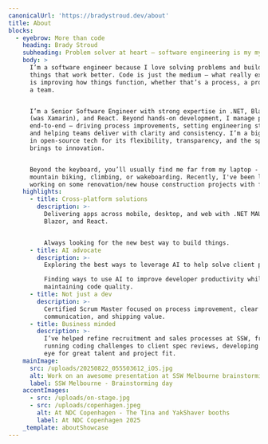 ```yaml
---
canonicalUrl: 'https://bradystroud.dev/about'
title: About
blocks:
  - eyebrow: More than code
    heading: Brady Stroud
    subheading: Problem solver at heart — software engineering is my my tool of choice.
    body: >
      I’m a software engineer because I love solving problems and building
      things that work better. Code is just the medium — what really excites me
      is improving how things function, whether that’s a process, a product, or
      a team.


      I’m a Senior Software Engineer with strong expertise in .NET, Blazor, MAUI
      (was Xamarin), and React. Beyond hands-on development, I manage projects
      end-to-end — driving process improvements, setting engineering standards,
      and helping teams deliver with clarity and consistency. I’m a big believer
      in open-source tech for its flexibility, transparency, and the speed it
      brings to innovation.


      Beyond the keyboard, you’ll usually find me far from my laptop - running,
      mountain biking, climbing, or wakeboarding. Recently, I've been loving
      working on some renovation/new house construction projects with friends.
    highlights:
      - title: Cross-platform solutions
        description: >-
          Delivering apps across mobile, desktop, and web with .NET MAUI,
          Blazor, and React.  


          Always looking for the new best way to build things.
      - title: AI advocate
        description: >-
          Exploring the best ways to leverage AI to help solve client problems.

          Finding ways to use AI to improve developer productivity while
          maintaining code quality.
      - title: Not just a dev
        description: >-
          Certified Scrum Master focused on process improvement, clear
          communication, and shipping value.
      - title: Business minded
        description: >-
          I’ve helped refine recruitment and sales processes at SSW, from
          running coding challenges to client spec reviews, developing a strong
          eye for great talent and project fit.
    mainImage:
      src: /uploads/20250822_055503612_iOS.jpg
      alt: Work on an awesome presentation at SSW Melbourne brainstorming day
      label: SSW Melbourne - Brainstorming day
    accentImages:
      - src: /uploads/on-stage.jpg
      - src: /uploads/copenhagen.jpeg
        alt: At NDC Copenhagen - The Tina and YakShaver booths
        label: At NDC Copenhagen 2025
    _template: aboutShowcase
---
```


